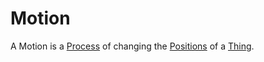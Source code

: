 # Motion

A Motion is a [Process](60062.md) of changing the [Positions](10000044.md) of a [Thing](60009.md).